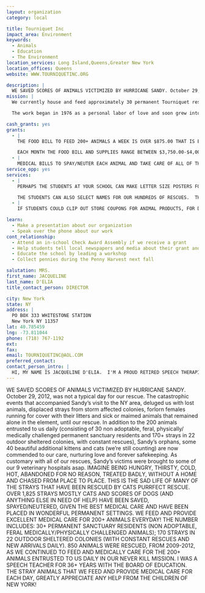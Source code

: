 ```yaml
---
layout: organization
category: local

title: Tourniquet Inc
impact_area: Environment
keywords: 
  - Animals
  - Education
  - The Environment
location_services: Long Island,Queens,Greater New York
location_offices: Queens
website: WWW.TOURNIQUETINC.ORG

description: |
  WE SAVED SCORES OF ANIMALS VICTIMIZED BY HURRICANE SANDY. October 29, 2012, was not a typical day for our rescue.  The catastrophic events that accompanied Sandy’s visit to the NY area, deluged us with lost animals, displaced strays from storm affected colonies,  forlorn females running for cover with their litters and sick or maimed animals that remained alone in the element, until our rescue.  In addition to the 200 animals entrusted to us daily (consisting of 30 non adoptable, feral, physically/ medically challenged permanent sanctuary residents and 170+ strays in 22 outdoor sheltered colonies, with constant rescues),  Sandy’s orphans, some 40 beautiful additional kittens and cats (we’re still counting) are now commended to our care, nurturing love and forever safekeeping.  As customary with all of our rescues,  Sandy’s victims were brought to some of our 9 veterinary hospitals asap. IMAGINE BEING HUNGRY, THIRSTY, COLD, HOT, ABANDONED FOR NO REASON, TREATED BADLY, WITHOUT A HOME AND CHASED FROM PLACE TO PLACE.  THIS IS THE SAD LIFE OF MANY OF THE STRAYS THAT HAVE BEEN RESCUED BY CATS PURRFECT RESCUE.  OVER 1,825 STRAYS MOSTLY CATS AND SCORES OF DOGS (AND ANYTHING ELSE IN NEED OF HELP) HAVE BEEN SAVED, SPAYED/NEUTERED, GIVEN THE BEST MEDICAL CARE AND HAVE BEEN PLACED IN WONDERFUL PERMANENT SETTINGS.  WE FEED AND PROVIDE EXCELLENT MEDICAL CARE FOR 200+ ANIMALS EVERYDAY!   THE NUMBER INCLUDES: 30+ PERMANENT SANCTUARY RESIDENTS (NON ADOPTABLE, FERAL MEDICALLY/PHYSICALLY CHALLENGED ANIMALS); 170 STRAYS IN 22 OUTDOOR SHELTERED COLONIES (WITH CONSTANT RESCUES AND NEW ARRIVALS DAILY).    850 ANIMALS WERE RESCUED, FROM 2009-2012, AS WE CONTINUED TO FEED AND MEDICALLY CARE FOR THE 200+ ANIMALS ENTRUSTED TO US DAILY IN OUR NEVER KILL MISSION.     I WAS A SPEECH TEACHER FOR 36+ YEARS WITH THE BOARD OF EDUCATION. THE STRAY ANIMALS THAT WE FEED AND PROVIDE MEDICAL CARE FOR EACH DAY, GREATLY APPRECIATE ANY HELP FROM THE CHILDREN OF NEW YORK!
mission: |
  We currently house and feed approximately 30 permanent Tourniquet residents, and provide care for 21 outside cat colonies consisting of more than 155 stray cats in the New York area.

  The work began in 1976 as a personal labor of love and soon grew into an effort so large, that to serve the need Tourniquet Inc., was formed in 2002 and registered as an official charity in the same year. At Tourniquet Inc, more than 90% of all contributions go directly to the care and feeding, spaying and medical needs of all of the animals rescued by Tourniquet Inc.

cash_grants: yes
grants: 
  - |
    THE FOOD BILL TO FEED 200+ ANIMALS A WEEK IS OVER $875.00 THAT IS EQUAL TO $125.00 EACH DAY. ALL 200+ ANIMALS ARE FED NUTRITIOUS FOOD TO HELP THEM LIVE GOOD AND LONG LIVES.

    EACH MONTH THE FOOD BILL AND SUPPLIES RANGE BETWEEN $3,750.00-$4,000.00.
  - |
    MEDICAL BILLS TO SPAY/NEUTER EACH ANIMAL AND TAKE CARE OF ALL OF THE SICK STRAYS AND THOSE IN NEED OF HELP IS SOMETIMES OVER $2,000.00 EVERY WEEK.  ANIMAL DOCTOR BILLS CAN RANGE FROM $200.00 A DAY TO THOUSANDS, DEPENDING ON THE NUMBER OF RESCUES AND EMERGENCY CARE NEEDED FOR ANY OF THE 200 ANIMALS ENTRUSTED IN OUR CARE, AND THE NEW STRAYS THAT ARRIVED EACH DAY. CATS PURRFECT RESCUE USES 9 VETERINARY HOSPITALS AND 4 EMERGENCY UNITS, TO PROVIDE EXCELLENT CARE FOR ALL OF OUR ANIMALS IN NEED 24 HOURS A DAY. ON SOME DAYS, WITH SPECIAL SURGERIES/EMERGENCY PROCEDURES, THE COSTS CAN RANGE FROM THE HUNDREDS OF DOLLARS TO SEVERAL THOUSANDS. VETERINARY BILLS FOR 2009 WERE $65,334.00. AND OVER $72,000.00 IN 2010.  TOTAL EXPENSES FOR THE SAME YEAR WERE $126,234.00,  2010'S EXPENSES WERE $146,000. 
service_opp: yes
services: 
  - |
    PERHAPS THE STUDENTS AT YOUR SCHOOL CAN MAKE LETTER SIZE POSTERS FOR CATS PURRFECT RESCUE.  ALSO,  WRITTEN PERSUASIVE LETTERS COULD BE SENT  TO PROSPECTIVE CONTRIBUTORS.  THE STUDENTS INPUT WOULD GREATLY INCREASE DONOR POTENTIAL! STUDENTS COULD HAVE A CATS PURFECT RESCUE POSTER CONTEST.  SEVERAL STUDENTS SUBMISSIONS OR CLASS PROJECTS COULD BE SELLECTED AS POSTERS WE USE FOR THE PUBLIC AWARENESS OF OUR MISSION. YOUR STUDENTS AND SCHOOL WOULD BE RECOGNIZED AS CREATORS OF THE POSTERS AND A LIFETIME PARTNER IN HELPING THE STRAYS WE SAVE AT CATS PURRFECT RESCUE!

    THE STUDENTS CAN ALSO SELECT NAMES FOR OUR HUNDREDS OF RESCUES.  THEY COULD VOTE ON UNIQUE NAMES OF THEIR CHOICE!
  - |
    IF STUDENTS COULD CLIP OUT STORE COUPONS FOR ANIMAL PRODUCTS, FOR DOGS AND CATS, FROM NEWSPAPERS AND MAGAZINES, IT WOULD GREATLY REDUCE OUR FEEDING BILLS AND HELP US CARE FOR MORE ANIMALS. PLEASE SEND THEM TO US!

learn: 
  - Make a presentation about our organization
  - Speak over the phone about our work
cont_relationship: 
  - Attend an in-school Check Award Assembly if we receive a grant
  - Help students tell local newspapers and media about their grant and/or project with us
  - Educate the school by leading a workshop
  - Collect pennies during the Penny Harvest next fall

salutation: MRS.
first_name: JACQUELINE
last_name: D'ELIA
title_contact_person: DIRECTOR

city: New York
state: NY
address: |
  PO BOX 333 WHITESTONE STATION  
  New York NY 11357
lat: 40.785459
lng: -73.811044
phone: (718) 767-1192
ext: 
fax: 
email: TOURNIQUETINC@AOL.COM
preferred_contact: 
contact_person_intro: |
  HI, MY NAME IS JACQUELINE D'ELIA.  I'M A PROUD RETIRED SPEECH THERAPIST FROM THE BOARD OF EDUCATION WHO LOVES WORKING WITH BOTH CHILDREN AND ANIMALS. I TAUGHT IN THE PUBLIC SCHOOLS FOR 36+ YEARS AND HAVE WORKED WITH ANIMALS FOR THE PAST 37 YEARS.  CATS PURRFECT RESCUE AT TOURNIQUET INC. HAS SAVED AND FOUND WONDERFUL HOMES AND IDEAL PLACEMENT FOR OVER 1,825 STRAYS. A DVD IS AVAILABLE DESCRIBING OUR SERVICES.  A COPY WILL BE FORWARDED TO YOU UPON YOUR REQUEST. OUR SANCTUARY, WHERE OVER 30 ANIMALS LIVE, IS A LOVING NURTURING HOME TO ANIMALS THAT NO ONE WILL ADOPT, EITHER BECAUSE THEY'RE SICK OR ARE FERAL (NOT TAME).  WE ALSO CARE FOR 170 STRAYS THAT LIVE IN THE STREET IN 22 OUTSIDE SHELTERED COLONIES. NEW STRAYS ARRIVE AT THE FEEDING SITES EVERYDAY AND ARE RESCUED---SOME APPEAR WITH SERIOUS MEDICAL CONDITIONS AND SAD STORIES WRITTEN ALL OVER THEIR FACES AND BODIES! WE CONSTANTLY SEARCH FOR EXCELLENT HOMES AND PERMANENT PLACEMENT  FOR ALL RESCUES.  IN ADDITION, WE SHOWCASE 10+ ANIMALS EACH DAY IN A PETCO STORE FOR ADOPTION. IN TOTAL, WE FEED AND MEDICALLY CARE  FOR 200+ ANIMALS EVERY DAY, IN ADDITION TO THE HUNDREDS OF ANIMALS SAVED EACH YEAR. MANY STRAYS WERE RESCUED AND HAD HAPPY ENDINGS TO SAD BEGINNINGS BECAUSE OF GENEROUS DONATIONS RECEIVED FROM PENNY HARVEST CONTRIBUTIONS MADE BY THE STUDENTS IN 2008-2012.  IF CATS PURRFECT RESCUE IS FORTUNATE TO BE SELECTED AS A CHARITY FROM YOUR SCHOOL'S PENNY HARVEST DRIVE, THE STUDENTS FROM YOUR SCHOOL, WILL THEN BE ABLE TO SELECT A NAME FOR A NEWLY RESCUED STRAY, DOCUMENTED IN WRITING , FOR THE SERVICES PROVIDED BY THE ATTENDING VETERINARIAN. THE INVOICE, WITH THE NAME SELECTED BY THE STUDENTS,  WILL BE FORWARDED TO YOUR SCHOOL IN APPRECIATION FOR YOUR SUPPORT!  94% OF CONTRIBUTIONS IS UTILIZED FOR THE PROGRAM, THAT IS THE CARE OF THE ANIMALS.  THE OTHER 6% IS USED FOR FLYERS, COMPUTER INK, PAPER.
---
```

WE SAVED SCORES OF ANIMALS VICTIMIZED BY HURRICANE SANDY. October 29, 2012, was not a typical day for our rescue.  The catastrophic events that accompanied Sandy’s visit to the NY area, deluged us with lost animals, displaced strays from storm affected colonies,  forlorn females running for cover with their litters and sick or maimed animals that remained alone in the element, until our rescue.  In addition to the 200 animals entrusted to us daily (consisting of 30 non adoptable, feral, physically/ medically challenged permanent sanctuary residents and 170+ strays in 22 outdoor sheltered colonies, with constant rescues),  Sandy’s orphans, some 40 beautiful additional kittens and cats (we’re still counting) are now commended to our care, nurturing love and forever safekeeping.  As customary with all of our rescues,  Sandy’s victims were brought to some of our 9 veterinary hospitals asap. IMAGINE BEING HUNGRY, THIRSTY, COLD, HOT, ABANDONED FOR NO REASON, TREATED BADLY, WITHOUT A HOME AND CHASED FROM PLACE TO PLACE.  THIS IS THE SAD LIFE OF MANY OF THE STRAYS THAT HAVE BEEN RESCUED BY CATS PURRFECT RESCUE.  OVER 1,825 STRAYS MOSTLY CATS AND SCORES OF DOGS (AND ANYTHING ELSE IN NEED OF HELP) HAVE BEEN SAVED, SPAYED/NEUTERED, GIVEN THE BEST MEDICAL CARE AND HAVE BEEN PLACED IN WONDERFUL PERMANENT SETTINGS.  WE FEED AND PROVIDE EXCELLENT MEDICAL CARE FOR 200+ ANIMALS EVERYDAY!   THE NUMBER INCLUDES: 30+ PERMANENT SANCTUARY RESIDENTS (NON ADOPTABLE, FERAL MEDICALLY/PHYSICALLY CHALLENGED ANIMALS); 170 STRAYS IN 22 OUTDOOR SHELTERED COLONIES (WITH CONSTANT RESCUES AND NEW ARRIVALS DAILY).    850 ANIMALS WERE RESCUED, FROM 2009-2012, AS WE CONTINUED TO FEED AND MEDICALLY CARE FOR THE 200+ ANIMALS ENTRUSTED TO US DAILY IN OUR NEVER KILL MISSION.     I WAS A SPEECH TEACHER FOR 36+ YEARS WITH THE BOARD OF EDUCATION. THE STRAY ANIMALS THAT WE FEED AND PROVIDE MEDICAL CARE FOR EACH DAY, GREATLY APPRECIATE ANY HELP FROM THE CHILDREN OF NEW YORK!